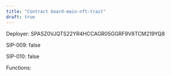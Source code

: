 ```yaml
---
title: "Contract board-main-nft-trait"
draft: true
---
```

Deployer: SPASZ0VJQTS22YR4HCCAGR05GGRF9V8TCM219YQ8

SIP-009: false

SIP-010: false

Functions:


